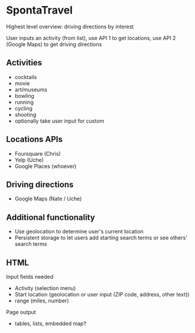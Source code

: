 # SpontaTravel

Highest level overview: driving directions by interest

User inputs an activity (from list), use API 1 to get locations, use API 2 (Google Maps) to get driving directions

## Activities

* cocktails
* movie
* art/museums
* bowling
* running
* cycling
* shooting
* optionally take user input for custom

## Locations APIs

* Foursquare (Chris)
* Yelp (Uche)
* Google Places (whoever)

## Driving directions

* Google Maps (Nate / Uche)

## Additional functionality

* Use geolocation to determine user's current location
* Persistent storage to let users add starting search terms or see others' search terms

## HTML

Input fields needed

* Activity (selection menu)
* Start location (geolocation or user input (ZIP code, address, other text))
* range (miles, number)

Page output

* tables, lists, embedded map?